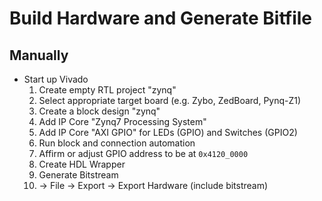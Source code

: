 # Build Hardware and Generate Bitfile

## Manually

* Start up Vivado
  1. Create empty RTL project "zynq"
  1. Select appropriate target board (e.g. Zybo, ZedBoard, Pynq-Z1)
  1. Create a block design "zynq"
  1. Add IP Core "Zynq7 Processing System"
  1. Add IP Core "AXI GPIO" for LEDs (GPIO) and Switches (GPIO2)
  1. Run block and connection automation
  1. Affirm or adjust GPIO address to be at `0x4120_0000`
  1. Create HDL Wrapper
  1. Generate Bitstream
  1. -> File -> Export -> Export Hardware (include bitstream)